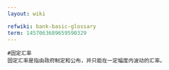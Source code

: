 ```yaml
---
layout: wiki

refwiki: bank-basic-glossary
term: 1457063689659590329
---
```


```
#固定汇率 
固定汇率是指由政府制定和公布，并只能在一定幅度内波动的汇率。

```